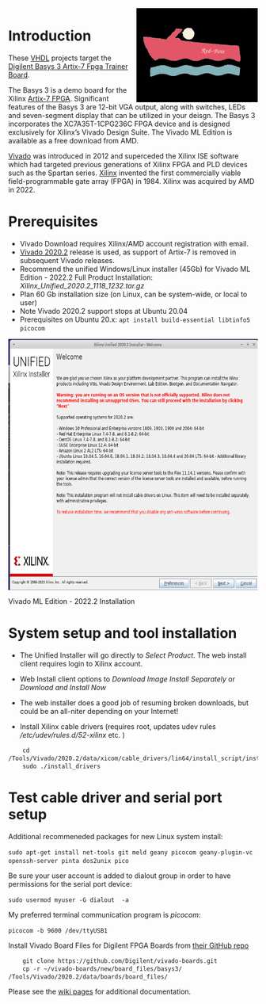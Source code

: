<img align="right" width="245" height="190" src="docs/images/redbote.png">

# Introduction

These [VHDL](https://en.wikipedia.org/wiki/VHDL) projects target the [Digilent Basys 3 Artix-7 Fpga Trainer Board](https://digilent.com/shop/basys-3-artix-7-fpga-trainer-board-recommended-for-introductory-users/). 

The Basys 3 is a demo board for the Xilinx [Artix-7 FPGA](https://www.xilinx.com/products/silicon-devices/fpga/artix-7.html). Significant features of the Basys 3 are 12-bit VGA output, along with switches, LEDs and seven-segment display that can be utilized in your deisgn. The Basys 3 incorporates the XC7A35T-1CPG236C FPGA device and is designed exclusively for Xilinx’s Vivado Design Suite. The Vivado ML Edition is available as a free download from AMD. 

[Vivado](https://en.wikipedia.org/wiki/Vivado) was introduced in 2012 and superceded the Xilinx ISE software which had targeted previous generations of Xilinx FPGA and PLD devices such as the Spartan series. [Xilinx](https://en.wikipedia.org/wiki/Xilinx) invented the first commercially viable field-programmable gate array (FPGA) in 1984. Xilinx was acquired by AMD in 2022. 

# Prerequisites

* Vivado Download requires Xilinx/AMD account registration with email.
* [Vivado 2020.2](https://www.xilinx.com/support/download/index.html/content/xilinx/en/downloadNav/vivado-design-tools/2022-2.html) release is used, as support of Artix-7 is removed in subsequent Vivado releases. 
* Recommend the unified Windows/Linux installer (45Gb) for Vivado ML Edition - 2022.2  Full Product Installation: _Xilinx_Unified_2020.2_1118_1232.tar.gz_
* Plan 60 Gb installation size (on Linux, can be system-wide, or local to user)
* Note Vivado 2020.2 support stops at Ubuntu 20.04
* Prerequisites on Ubuntu 20.x: `apt install build-essential libtinfo5 picocom`


<img align="center" width="666" height="507" src="docs/images/ic5kHM.png">

Vivado ML Edition - 2022.2 Installation


# System setup and tool installation

* The Unified Installer will go directly to _Select Product_. The web install client requires login to Xilinx account. 

* Web Install client options to _Download Image Install Separately_ or _Download and Install Now_ 

* The web installer does a good job of resuming broken downloads, but could be an all-niter depending on your Internet!

* Install Xilinx cable drivers (requires root, updates udev rules _/etc/udev/rules.d/52-xilinx_ etc. )

```
    cd /Tools/Vivado/2020.2/data/xicom/cable_drivers/lin64/install_script/install_drivers/
    sudo ./install_drivers
```

# Test cable driver and serial port setup 

Additional recommeneded packages for new Linux system install:

`sudo apt-get install net-tools git meld geany picocom geany-plugin-vc openssh-server pinta dos2unix pico`

Be sure your user account is added to dialout group in order to have permissions for the serial port device:

`sudo usermod myuser -G dialout  -a`

My preferred terminal communication program is _picocom_:

`picocom -b 9600 /dev/ttyUSB1`


Install Vivado Board Files for Digilent FPGA Boards from [their GitHub repo](https://github.com/Digilent/vivado-boards.git)
```
    git clone https://github.com/Digilent/vivado-boards.git
    cp -r ~/vivado-boards/new/board_files/basys3/  /Tools/Vivado/2020.2/data/boards/board_files/
```

Please see the [wiki pages](https://github.com/red-bote/VHDL_Demos/wiki) for additional documentation.
